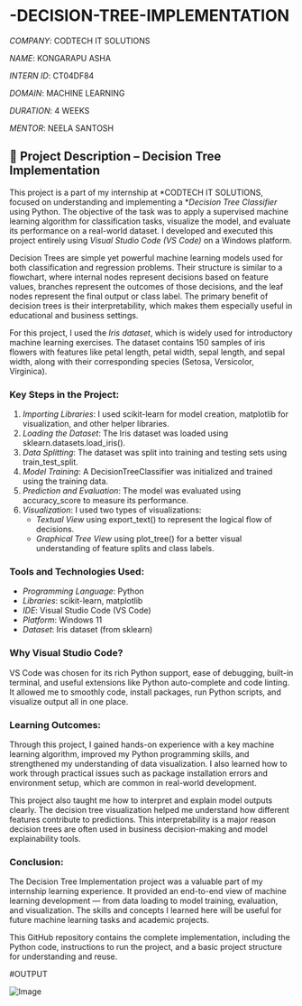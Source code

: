 # -DECISION-TREE-IMPLEMENTATION

*COMPANY*: CODTECH IT SOLUTIONS 

*NAME*: KONGARAPU ASHA

*INTERN ID*: CT04DF84

*DOMAIN*: MACHINE LEARNING

*DURATION*: 4 WEEKS

*MENTOR*: NEELA SANTOSH

## 📌 Project Description – Decision Tree Implementation

This project is a part of my internship at *CODTECH IT SOLUTIONS, focused on understanding and implementing a **Decision Tree Classifier* using Python. The objective of the task was to apply a supervised machine learning algorithm for classification tasks, visualize the model, and evaluate its performance on a real-world dataset. I developed and executed this project entirely using *Visual Studio Code (VS Code)* on a Windows platform.

Decision Trees are simple yet powerful machine learning models used for both classification and regression problems. Their structure is similar to a flowchart, where internal nodes represent decisions based on feature values, branches represent the outcomes of those decisions, and the leaf nodes represent the final output or class label. The primary benefit of decision trees is their interpretability, which makes them especially useful in educational and business settings.

For this project, I used the *Iris dataset*, which is widely used for introductory machine learning exercises. The dataset contains 150 samples of iris flowers with features like petal length, petal width, sepal length, and sepal width, along with their corresponding species (Setosa, Versicolor, Virginica).

### Key Steps in the Project:
1. *Importing Libraries*: I used scikit-learn for model creation, matplotlib for visualization, and other helper libraries.
2. *Loading the Dataset*: The Iris dataset was loaded using sklearn.datasets.load_iris().
3. *Data Splitting*: The dataset was split into training and testing sets using train_test_split.
4. *Model Training*: A DecisionTreeClassifier was initialized and trained using the training data.
5. *Prediction and Evaluation*: The model was evaluated using accuracy_score to measure its performance.
6. *Visualization*: I used two types of visualizations:
   - *Textual View* using export_text() to represent the logical flow of decisions.
   - *Graphical Tree View* using plot_tree() for a better visual understanding of feature splits and class labels.

### Tools and Technologies Used:
- *Programming Language*: Python
- *Libraries*: scikit-learn, matplotlib
- *IDE*: Visual Studio Code (VS Code)
- *Platform*: Windows 11
- *Dataset*: Iris dataset (from sklearn)

### Why Visual Studio Code?
VS Code was chosen for its rich Python support, ease of debugging, built-in terminal, and useful extensions like Python auto-complete and code linting. It allowed me to smoothly code, install packages, run Python scripts, and visualize output all in one place.

### Learning Outcomes:
Through this project, I gained hands-on experience with a key machine learning algorithm, improved my Python programming skills, and strengthened my understanding of data visualization. I also learned how to work through practical issues such as package installation errors and environment setup, which are common in real-world development.

This project also taught me how to interpret and explain model outputs clearly. The decision tree visualization helped me understand how different features contribute to predictions. This interpretability is a major reason decision trees are often used in business decision-making and model explainability tools.

### Conclusion:
The Decision Tree Implementation project was a valuable part of my internship learning experience. It provided an end-to-end view of machine learning development — from data loading to model training, evaluation, and visualization. The skills and concepts I learned here will be useful for future machine learning tasks and academic projects.

This GitHub repository contains the complete implementation, including the Python code, instructions to run the project, and a basic project structure for understanding and reuse.

#OUTPUT

![Image](https://github.com/user-attachments/assets/caf00ebb-1de5-4494-8ede-0972d41b26fb)
